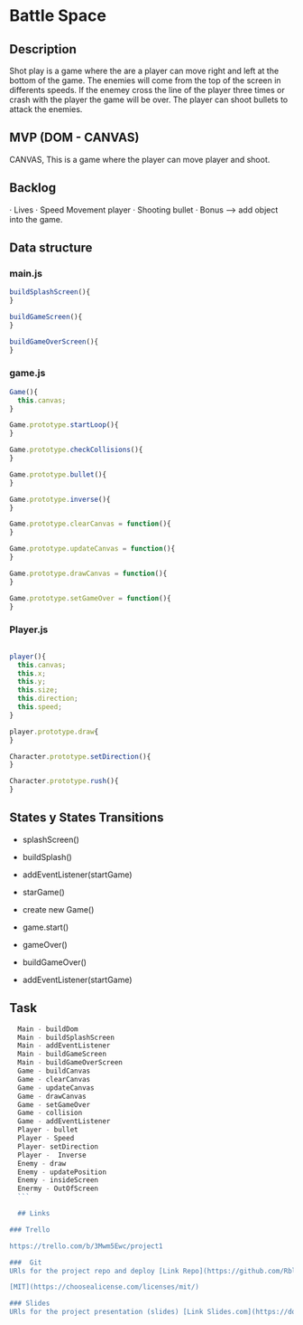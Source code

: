 # Battle Space

## Description

Shot play is a game where the are a player can move right and left at the bottom of the game. The enemies will come from the top of the screen in differents speeds. If the enemey cross the line of the player three times or crash with the player the game will be over. The player can shoot bullets to attack the enemies.

## MVP (DOM - CANVAS)

CANVAS, This is a game where the player can move player and shoot.

## Backlog

· Lives
· Speed Movement player
· Shooting bullet
· Bonus --> add object into the game.

## Data structure

### main.js

```javascript
buildSplashScreen(){
}

buildGameScreen(){
}

buildGameOverScreen(){
}
```
### game.js

```javascript
Game(){
  this.canvas;
}

Game.prototype.startLoop(){
}

Game.prototype.checkCollisions(){
}

Game.prototype.bullet(){
}

Game.prototype.inverse(){
}

Game.prototype.clearCanvas = function(){
}

Game.prototype.updateCanvas = function(){
}

Game.prototype.drawCanvas = function(){ 
}

Game.prototype.setGameOver = function(){
}
```
### Player.js

```javascript

player(){
  this.canvas;
  this.x;
  this.y;
  this.size;
  this.direction;
  this.speed;
}

player.prototype.draw{
}

Character.prototype.setDirection(){
}

Character.prototype.rush(){
}
```


## States y States Transitions
  - splashScreen()
  - buildSplash()
  - addEventListener(startGame)
  
  
  - starGame()
  - create new Game()
  - game.start()
  
  
  - gameOver()
  - buildGameOver()
  - addEventListener(startGame) 


  ## Task
  ```javascript
    Main - buildDom
    Main - buildSplashScreen
    Main - addEventListener
    Main - buildGameScreen
    Main - buildGameOverScreen
    Game - buildCanvas
    Game - clearCanvas
    Game - updateCanvas
    Game - drawCanvas
    Game - setGameOver
    Game - collision
    Game - addEventListener
    Player - bullet 
    Player - Speed
    Player- setDirection
    Player -  Inverse
    Enemy - draw
    Enemy - updatePosition
    Enemy - insideScreen
    Enermy - OutOfScreen
    ```

    ## Links
  
  ### Trello
  
  https://trello.com/b/3Mwm5Ewc/project1
  
  ###  Git
  URls for the project repo and deploy [Link Repo](https://github.com/Rbllado/Project1-Game) [link Deploy](https://rbllado.github.io/Project1-Game/) 
  
  [MIT](https://choosealicense.com/licenses/mit/)

  ### Slides
  URls for the project presentation (slides) [Link Slides.com](https://docs.google.com/presentation/d/1RE1qeJk4JLlrR4Z3FKMXwW24MKivENJ31IjLCWa_jRM/edit#slide=id.p)